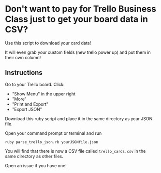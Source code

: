 # Don't want to pay for Trello Business Class just to get your board data in CSV?

Use this script to download your card data!

It will even grab your custom fields (new trello power up) and put them in their own column!

## Instructions

Go to your Trello board. Click:

- "Show Menu" in the upper right
- "More"
- "Print and Export"
- "Export JSON"

Download this ruby script and place it in the same directory as your JSON file.

Open your command prompt or terminal and run

`ruby parse_trello_json.rb yourJSONfile.json`

You will find that there is now a CSV file called `trello_cards.csv` in the same directory as other files.

Open an issue if you have one!
